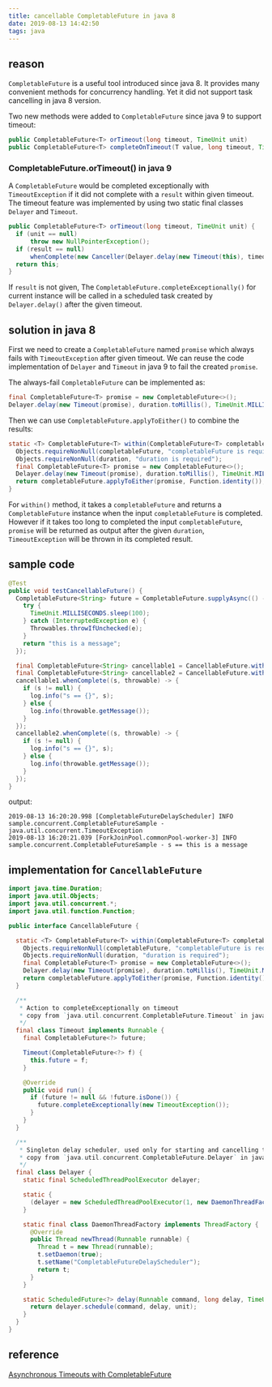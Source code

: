 ```yaml
---
title: cancellable CompletableFuture in java 8
date: 2019-08-13 14:42:50
tags: java
---
```


## reason

`CompletableFuture` is a useful tool introduced since java 8.
It provides many convenient methods for concurrency handling.
Yet it did not support task cancelling in java 8 version.

Two new methods were added to `CompletableFuture` since java 9 to support timeout:

```java
public CompletableFuture<T> orTimeout(long timeout, TimeUnit unit)
public CompletableFuture<T> completeOnTimeout(T value, long timeout, TimeUnit unit)
```


### CompletableFuture.orTimeout() in java 9

A `CompletableFuture` would be completed exceptionally with `TimeoutException` if it did not complete with a `result` within given timeout.
The timeout feature was implemented by using two static final classes `Delayer` and `Timeout`.

```java
public CompletableFuture<T> orTimeout(long timeout, TimeUnit unit) {
  if (unit == null)
      throw new NullPointerException();
  if (result == null)
      whenComplete(new Canceller(Delayer.delay(new Timeout(this), timeout, unit)));
  return this;
}
```

If `result` is not given, The `CompletableFuture.completeExceptionally()` for current instance will be called in a scheduled task created by `Delayer.delay()` after the given timeout.

## solution in java 8

First we need to create a `CompletableFuture` named `promise` which always fails with `TimeoutException` after given timeout.
We can reuse the code implementation of `Delayer` and `Timeout` in java 9 to fail the created `promise`.

The always-fail `CompletableFuture` can be implemented as:
```java
final CompletableFuture<T> promise = new CompletableFuture<>();
Delayer.delay(new Timeout(promise), duration.toMillis(), TimeUnit.MILLISECONDS);
```

Then we can use `CompletableFuture.applyToEither()` to combine the results:
```java
static <T> CompletableFuture<T> within(CompletableFuture<T> completableFuture, Duration duration) {
  Objects.requireNonNull(completableFuture, "completableFuture is required");
  Objects.requireNonNull(duration, "duration is required");
  final CompletableFuture<T> promise = new CompletableFuture<>();
  Delayer.delay(new Timeout(promise), duration.toMillis(), TimeUnit.MILLISECONDS);
  return completableFuture.applyToEither(promise, Function.identity());
}
```

For `within()` method, it takes a `completableFuture` and returns a `CompletableFuture` instance when the input `completableFuture` is completed. However if it takes too long to completed the input `completableFuture`, `promise` will be returned as output after the given `duration`,
`TimeoutException` will be thrown in its completed result.

## sample code

```java
@Test
public void testCancellableFuture() {
  CompletableFuture<String> future = CompletableFuture.supplyAsync(() -> {
    try {
      TimeUnit.MILLISECONDS.sleep(100);
    } catch (InterruptedException e) {
      Throwables.throwIfUnchecked(e);
    }
    return "this is a message";
  });

  final CompletableFuture<String> cancellable1 = CancellableFuture.within(future, Duration.ofMillis(50));
  final CompletableFuture<String> cancellable2 = CancellableFuture.within(future, Duration.ofMillis(200));
  cancellable1.whenComplete((s, throwable) -> {
    if (s != null) {
      log.info("s == {}", s);
    } else {
      log.info(throwable.getMessage());
    }
  });
  cancellable2.whenComplete((s, throwable) -> {
    if (s != null) {
      log.info("s == {}", s);
    } else {
      log.info(throwable.getMessage());
    }
  });
}
```

output:
```
2019-08-13 16:20:20.998 [CompletableFutureDelayScheduler] INFO  sample.concurrent.CompletableFutureSample - java.util.concurrent.TimeoutException
2019-08-13 16:20:21.039 [ForkJoinPool.commonPool-worker-3] INFO  sample.concurrent.CompletableFutureSample - s == this is a message
```



## implementation for `CancellableFuture`


```java
import java.time.Duration;
import java.util.Objects;
import java.util.concurrent.*;
import java.util.function.Function;

public interface CancellableFuture {

  static <T> CompletableFuture<T> within(CompletableFuture<T> completableFuture, Duration duration) {
    Objects.requireNonNull(completableFuture, "completableFuture is required");
    Objects.requireNonNull(duration, "duration is required");
    final CompletableFuture<T> promise = new CompletableFuture<>();
    Delayer.delay(new Timeout(promise), duration.toMillis(), TimeUnit.MILLISECONDS);
    return completableFuture.applyToEither(promise, Function.identity());
  }

  /**
   * Action to completeExceptionally on timeout
   * copy from `java.util.concurrent.CompletableFuture.Timeout` in java 9 JDK
   */
  final class Timeout implements Runnable {
    final CompletableFuture<?> future;

    Timeout(CompletableFuture<?> f) {
      this.future = f;
    }

    @Override
    public void run() {
      if (future != null && !future.isDone()) {
        future.completeExceptionally(new TimeoutException());
      }
    }
  }

  /**
   * Singleton delay scheduler, used only for starting and cancelling tasks.
   * copy from `java.util.concurrent.CompletableFuture.Delayer` in java 9 JDK
   */
  final class Delayer {
    static final ScheduledThreadPoolExecutor delayer;

    static {
      (delayer = new ScheduledThreadPoolExecutor(1, new DaemonThreadFactory())).setRemoveOnCancelPolicy(true);
    }

    static final class DaemonThreadFactory implements ThreadFactory {
      @Override
      public Thread newThread(Runnable runnable) {
        Thread t = new Thread(runnable);
        t.setDaemon(true);
        t.setName("CompletableFutureDelayScheduler");
        return t;
      }
    }

    static ScheduledFuture<?> delay(Runnable command, long delay, TimeUnit unit) {
      return delayer.schedule(command, delay, unit);
    }
  }
}
```

## reference

[Asynchronous Timeouts with CompletableFuture](https://dzone.com/articles/asynchronous-timeouts)
